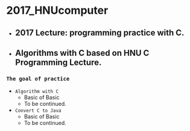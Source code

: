 # 2017_HNUcomputer
* ## 2017 Lecture: programming practice with C.

* ## Algorithms with C based on HNU C Programming Lecture.
### `The goal of practice`
* `Algorithm with C`
  * Basic of Basic
  * To be continued.
* `Convert C to Java`
  * Basic of Basic
  * To be continued.
